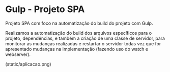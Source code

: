 # Gulp - Projeto SPA

Projeto SPA com foco na automatização do build do projeto com Gulp.

Realizamos a automatização do build dos arquivos específicos para o projeto, dependências, e também a criação de uma classe de servidor, para monitorar as mudanças realizadas e restartar o servidor todas vez que for apresentado mudanças na implementação (fazendo uso do watch e webserver).

(static/aplicacao.png)